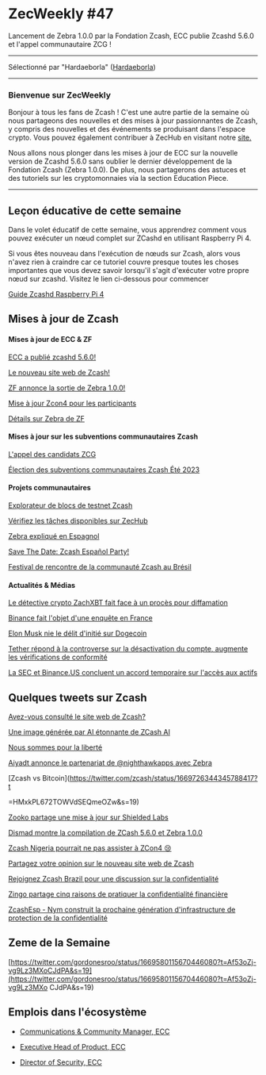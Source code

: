 # ZecWeekly #47

Lancement de Zebra 1.0.0 par la Fondation Zcash, ECC publie Zcashd 5.6.0 et l'appel communautaire ZCG !

---

Sélectionné par "Hardaeborla" ([Hardaeborla](https://twitter.com/ayanlajaadebola))

---

### Bienvenue sur ZecWeekly

Bonjour à tous les fans de Zcash ! C'est une autre partie de la semaine où nous partageons des nouvelles et des mises à jour passionnantes de Zcash, y compris des nouvelles et des événements se produisant dans l'espace crypto. Vous pouvez également contribuer à ZecHub en visitant notre [site.](https://wiki.zechub.xyz/contribute)

Nous allons nous plonger dans les mises à jour de ECC sur la nouvelle version de Zcashd 5.6.0 sans oublier le dernier développement de la Fondation Zcash (Zebra 1.0.0). De plus, nous partagerons des astuces et des tutoriels sur les cryptomonnaies via la section Education Piece.

---

## Leçon éducative de cette semaine 

Dans le volet éducatif de cette semaine, vous apprendrez comment vous pouvez exécuter un nœud complet sur ZCashd en utilisant Raspberry Pi 4. 

Si vous êtes nouveau dans l'exécution de nœuds sur Zcash, alors vous n'avez rien à craindre car ce tutoriel couvre presque toutes les choses importantes que vous devez savoir lorsqu'il s'agit d'exécuter votre propre nœud sur zcashd. Visitez le lien ci-dessous pour commencer 

[Guide Zcashd Raspberry Pi 4](https://github.com/ZecHub/zechub/blob/main/site/guides/RaspberryPi4FullNode.md) 


## Mises à jour de Zcash

#### Mises à jour de ECC & ZF 

[ECC a publié zcashd 5.6.0!](https://twitter.com/ElectricCoinCo/status/1669135148351119361?t=VRA3a4YMB-fVJrg9A3G89g&s=19) 

[Le nouveau site web de Zcash!](https://z.cash)

[ZF annonce la sortie de Zebra 1.0.0!](https://twitter.com/ZcashFoundation/status/1669058146705326081?t=kT2uc6z8TDo2l_FP3cVo7w&s=19)

[Mise à jour Zcon4 pour les participants](https://twitter.com/ZcashFoundation/status/1669433014969835521?t=Pz2VIcTnG786y-P1ELI61g&s=19)

[Détails sur Zebra de ZF](https://twitter.com/ZcashFoundation/status/1669465539951972353?t=QNXR6ufBrsvjcDH2wBzuCQ&s=19) 

#### Mises à jour sur les subventions communautaires Zcash

[L'appel des candidats ZCG](https://twitter.com/ZcashCommGrants/status/1669794745357312017?t=4t4qhXh6aEYAS9r-0HFjJw&s=19) 

[Élection des subventions communautaires Zcash Été 2023](https://twitter.com/zcash_community/status/1667666811955945491?t=NwycncxDGm7Yrda9i-zV2A&s=19)

#### Projets communautaires

[Explorateur de blocs de testnet Zcash](https://twitter.com/ZcashExplorer/status/1669415647082864641?t=4kKeqtOnRVnOsjo0pWjOdA&s=19)

[Vérifiez les tâches disponibles sur ZecHub](https://twitter.com/ZecHub/status/1668665981827264528?t=61LHMJS4Q9dtRF3utuJ8hQ&s=19) 

[Zebra expliqué en Espagnol](https://twitter.com/zcashesp/status/1669855827438477313?t=DQmq2jmT9dwMbLwil1xyhw&s=19) 

[Save The Date: Zcash Español Party!](https://twitter.com/gordonesroo/status/1668985460142530562?t=QNnoOSQchWFFP69cEM8h9g&s=19) 

[Festival de rencontre de la communauté Zcash au Brésil](https://twitter.com/zcashbrazil/status/1668999785297203202?t=ZlmbQlyJNFYMIqXIpn0m3g&s=19) 

#### Actualités & Médias

[Le détective crypto ZachXBT fait face à un procès pour diffamation](https://www.coindesk.com/business/2023/06/16/crypto-detective-zachxbt-faces-defamation-lawsuit/?utm_medium=referral&utm_source=rss&utm_campaign=headlines) 

[Binance fait l'objet d'une enquête en France](https://coindesk.com/policy/2023/06/16/binance-under-investigation-in-france-accused-of-aggravated-money-laundering) 

[Elon Musk nie le délit d'initié sur Dogecoin](https://decrypt.co/145043/elon-musk-dogecoin-wallets-insider-trading) 

[Tether répond à la controverse sur la désactivation du compte, augmente les vérifications de conformité](https://cointelegraph.com/news/tether-responds-to-account-deactivation-controversy) 

[La SEC et Binance.​​US concluent un accord temporaire sur l'accès aux actifs](https://cointelegraph.com/news/sec-and-binance-us-strike-deal-on-asset-access) 

## Quelques tweets sur Zcash

[Avez-vous consulté le site web de Zcash?](https://twitter.com/zcash/status/1669442944502321248?t=EWDbabxtvbLtR989S_0kWg&s=19) 

[Une image générée par AI étonnante de ZCash AI](https://twitter.com/ZcashAI/status/1670057331588059140?t=Gz0Tu75wu4-GVyVjFDaG0A&s=19) 

[Nous sommes pour la liberté](https://twitter.com/zcash/status/1669397156212375583?t=_Of8yUiBLnSILaWaa1kwoQ&s=19) 

[Aiyadt annonce le partenariat de @nighthawkapps avec Zebra](https://twitter.com/aiyadt/status/1669070325919760385?t=zOWlCZjv_BfXZ7DlLcvPWA&s=19) 

[Zcash vs Bitcoin](https://twitter.com/zcash/status/1669726344345788417?t

=HMxkPL672TOWVdSEQmeOZw&s=19) 

[Zooko partage une mise à jour sur Shielded Labs](https://twitter.com/zooko/status/1668351818848673793?t=hXmnE6OySqho57njWFyO-g&s=19)

[Dismad montre la compilation de ZCash 5.6.0 et Zebra 1.0.0](https://twitter.com/dismad8/status/1669147600220717056?t=OV14vXjZ3DUPewW1IN9puA&s=19) 

[Zcash Nigeria pourrait ne pas assister à ZCon4 😢](https://twitter.com/ZcashNigeria/status/1667782913289510912?t=9fO-8SjLn1o9LAlJm1cLUA&s=19) 

[Partagez votre opinion sur le nouveau site web de Zcash](https://twitter.com/zcashesp/status/1669791594558398485?t=YkSv3-mjTFg7Grz7Yg85xQ&s=19) 

[Rejoignez Zcash Brazil pour une discussion sur la confidentialité](https://twitter.com/zcashbrazil/status/1669500069588893696?t=TtGgOxCM_AmG3cv5rgSjxg&s=19) 

[Zingo partage cinq raisons de pratiquer la confidentialité financière](https://twitter.com/ZingoLabs/status/1668746421284089861?t=c1AnNFSeyqHBSuC8UDsUkg&s=19) 

[ZcashEsp - Nym construit la prochaine génération d'infrastructure de protection de la confidentialité](https://twitter.com/zcashesp/status/1669359117167890445?s=19)

## Zeme de la Semaine

 [https://twitter.com/gordonesroo/status/1669580115670446080?t=Af53oZj-vg9Lz3MXoCJdPA&s=19](https://twitter.com/gordonesroo/status/1669580115670446080?t=Af53oZj-vg9Lz3MXo
 CJdPA&s=19) 

## Emplois dans l'écosystème

- [Communications & Community Manager, ECC](https://apply.workable.com/electric-coin-company/j/0EB27EE759)

- [Executive Head of Product, ECC](https://apply.workable.com/electric-coin-company/j/6ACEC09B90/)

- [Director of Security, ECC](https://apply.workable.com/electric-coin-company/j/E68A4C20E2/)
